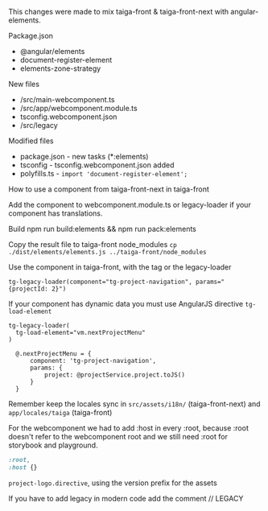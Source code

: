 This changes were made to mix taiga-front & taiga-front-next with angular-elements.

Package.json

- @angular/elements
- document-register-element
- elements-zone-strategy

New files

- /src/main-webcomponent.ts
- /src/app/webcomponent.module.ts
- tsconfig.webcomponent.json
- /src/legacy

Modified files

- package.json - new tasks (*:elements)
- tsconfig - tsconfig.webcomponent.json added
- polyfills.ts - `import 'document-register-element';`

How to use a component from taiga-front-next in taiga-front

Add the component to webcomponent.module.ts or legacy-loader if your component has translations.

Build npm run build:elements && npm run pack:elements

Copy the result file to taiga-front node_modules `cp ./dist/elements/elements.js ../taiga-front/node_modules`

Use the component in taiga-front, with the tag or the legacy-loader 

```
tg-legacy-loader(component="tg-project-navigation", params="{projectId: 2}")
```

If your component has dynamic data you must use AngularJS directive `tg-load-element`

```
tg-legacy-loader(
  tg-load-element="vm.nextProjectMenu"
)
```

```
  @.nextProjectMenu = {
      component: 'tg-project-navigation',
      params: {
          project: @projectService.project.toJS()
      }
  }
```


Remember keep the locales sync in `src/assets/i18n/` (taiga-front-next) and `app/locales/taiga` (taiga-front)


For the webcomponent we had to add :host in every :root, because :root doesn't refer to the webcomponent root and we still need :root for storybook and playground. 

```css
:root,
:host {}
```

`project-logo.directive`, using the version prefix for the assets

If you have to add legacy in modern code add  the comment // LEGACY
